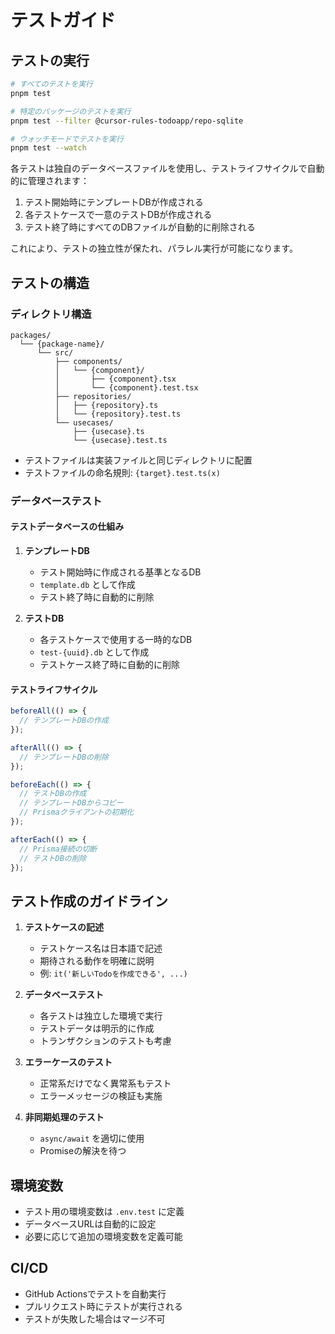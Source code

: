 # テストガイド

## テストの実行

```bash
# すべてのテストを実行
pnpm test

# 特定のパッケージのテストを実行
pnpm test --filter @cursor-rules-todoapp/repo-sqlite

# ウォッチモードでテストを実行
pnpm test --watch
```

各テストは独自のデータベースファイルを使用し、テストライフサイクルで自動的に管理されます：

1. テスト開始時にテンプレートDBが作成される
2. 各テストケースで一意のテストDBが作成される
3. テスト終了時にすべてのDBファイルが自動的に削除される

これにより、テストの独立性が保たれ、パラレル実行が可能になります。

## テストの構造

### ディレクトリ構造

```
packages/
  └── {package-name}/
      └── src/
          ├── components/
          │   └── {component}/
          │       ├── {component}.tsx
          │       └── {component}.test.tsx
          ├── repositories/
          │   ├── {repository}.ts
          │   └── {repository}.test.ts
          └── usecases/
              ├── {usecase}.ts
              └── {usecase}.test.ts
```

- テストファイルは実装ファイルと同じディレクトリに配置
- テストファイルの命名規則: `{target}.test.ts(x)`

### データベーステスト

#### テストデータベースの仕組み

1. **テンプレートDB**
   - テスト開始時に作成される基準となるDB
   - `template.db` として作成
   - テスト終了時に自動的に削除

2. **テストDB**
   - 各テストケースで使用する一時的なDB
   - `test-{uuid}.db` として作成
   - テストケース終了時に自動的に削除

#### テストライフサイクル

```typescript
beforeAll(() => {
  // テンプレートDBの作成
});

afterAll(() => {
  // テンプレートDBの削除
});

beforeEach(() => {
  // テストDBの作成
  // テンプレートDBからコピー
  // Prismaクライアントの初期化
});

afterEach(() => {
  // Prisma接続の切断
  // テストDBの削除
});
```

## テスト作成のガイドライン

1. **テストケースの記述**
   - テストケース名は日本語で記述
   - 期待される動作を明確に説明
   - 例: `it('新しいTodoを作成できる', ...)`

2. **データベーステスト**
   - 各テストは独立した環境で実行
   - テストデータは明示的に作成
   - トランザクションのテストも考慮

3. **エラーケースのテスト**
   - 正常系だけでなく異常系もテスト
   - エラーメッセージの検証も実施

4. **非同期処理のテスト**
   - `async/await` を適切に使用
   - Promiseの解決を待つ

## 環境変数

- テスト用の環境変数は `.env.test` に定義
- データベースURLは自動的に設定
- 必要に応じて追加の環境変数を定義可能

## CI/CD

- GitHub Actionsでテストを自動実行
- プルリクエスト時にテストが実行される
- テストが失敗した場合はマージ不可 